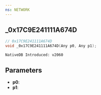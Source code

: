```yaml
---
ns: NETWORK
---
```

## _0x17C9E241111A674D

```c
// 0x17C9E241111A674D
void _0x17C9E241111A674D(Any p0, Any p1);
```

```
NativeDB Introduced: v2060
```

## Parameters
* **p0**:
* **p1**:
